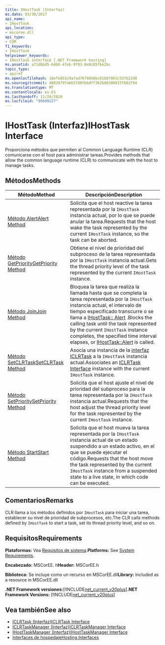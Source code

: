 ```yaml
---
title: IHostTask (Interfaz)
ms.date: 03/30/2017
api_name:
- IHostTask
api_location:
- mscoree.dll
api_type:
- COM
f1_keywords:
- IHostTask
helpviewer_keywords:
- IHostTask interface [.NET Framework hosting]
ms.assetid: a71dbbd5-64b8-47eb-9f03-8e8c85fbe2bc
topic_type:
- apiref
ms.openlocfilehash: 10efe853c9a7ad7676058bc01b07063c557623d8
ms.sourcegitcommit: d8020797a6657d0fbbdff362b80300815f682f94
ms.translationtype: MT
ms.contentlocale: es-ES
ms.lasthandoff: 11/24/2020
ms.locfileid: "95699227"
---
```

# <a name="ihosttask-interface"></a><span data-ttu-id="73243-102">IHostTask (Interfaz)</span><span class="sxs-lookup"><span data-stu-id="73243-102">IHostTask Interface</span></span>

<span data-ttu-id="73243-103">Proporciona métodos que permiten al Common Language Runtime (CLR) comunicarse con el host para administrar tareas.</span><span class="sxs-lookup"><span data-stu-id="73243-103">Provides methods that allow the common language runtime (CLR) to communicate with the host to manage tasks.</span></span>  
  
## <a name="methods"></a><span data-ttu-id="73243-104">Métodos</span><span class="sxs-lookup"><span data-stu-id="73243-104">Methods</span></span>  
  
|<span data-ttu-id="73243-105">Método</span><span class="sxs-lookup"><span data-stu-id="73243-105">Method</span></span>|<span data-ttu-id="73243-106">Descripción</span><span class="sxs-lookup"><span data-stu-id="73243-106">Description</span></span>|  
|------------|-----------------|  
|[<span data-ttu-id="73243-107">Método Alert</span><span class="sxs-lookup"><span data-stu-id="73243-107">Alert Method</span></span>](ihosttask-alert-method.md)|<span data-ttu-id="73243-108">Solicita que el host reactive la tarea representada por la `IHostTask` instancia actual, por lo que se puede anular la tarea.</span><span class="sxs-lookup"><span data-stu-id="73243-108">Requests that the host wake the task represented by the current `IHostTask` instance, so the task can be aborted.</span></span>|  
|[<span data-ttu-id="73243-109">Método GetPriority</span><span class="sxs-lookup"><span data-stu-id="73243-109">GetPriority Method</span></span>](ihosttask-getpriority-method.md)|<span data-ttu-id="73243-110">Obtiene el nivel de prioridad del subproceso de la tarea representada por la `IHostTask` instancia actual.</span><span class="sxs-lookup"><span data-stu-id="73243-110">Gets the thread priority level of the task represented by the current `IHostTask` instance.</span></span>|  
|[<span data-ttu-id="73243-111">Método Join</span><span class="sxs-lookup"><span data-stu-id="73243-111">Join Method</span></span>](ihosttask-join-method.md)|<span data-ttu-id="73243-112">Bloquea la tarea que realiza la llamada hasta que se completa la tarea representada por la `IHostTask` instancia actual, el intervalo de tiempo especificado transcurre o se llama a [IHostTask:: Alert](ihosttask-alert-method.md) .</span><span class="sxs-lookup"><span data-stu-id="73243-112">Blocks the calling task until the task represented by the current `IHostTask` instance completes, the specified time interval elapses, or [IHostTask::Alert](ihosttask-alert-method.md) is called.</span></span>|  
|[<span data-ttu-id="73243-113">Método SetCLRTask</span><span class="sxs-lookup"><span data-stu-id="73243-113">SetCLRTask Method</span></span>](ihosttask-setclrtask-method.md)|<span data-ttu-id="73243-114">Asocia una instancia de la [interfaz ICLRTask](iclrtask-interface.md) a la `IHostTask` instancia actual.</span><span class="sxs-lookup"><span data-stu-id="73243-114">Associates an [ICLRTask Interface](iclrtask-interface.md) instance with the current `IHostTask` instance.</span></span>|  
|[<span data-ttu-id="73243-115">Método SetPriority</span><span class="sxs-lookup"><span data-stu-id="73243-115">SetPriority Method</span></span>](ihosttask-setpriority-method.md)|<span data-ttu-id="73243-116">Solicita que el host ajuste el nivel de prioridad del subproceso para la tarea representada por la `IHostTask` instancia actual.</span><span class="sxs-lookup"><span data-stu-id="73243-116">Requests that the host adjust the thread priority level for the task represented by the current `IHostTask` instance.</span></span>|  
|[<span data-ttu-id="73243-117">Método Start</span><span class="sxs-lookup"><span data-stu-id="73243-117">Start Method</span></span>](ihosttask-start-method.md)|<span data-ttu-id="73243-118">Solicita que el host mueva la tarea representada por la `IHostTask` instancia actual de un estado suspendido a un estado activo, en el que se puede ejecutar el código.</span><span class="sxs-lookup"><span data-stu-id="73243-118">Requests that the host move the task represented by the current `IHostTask` instance from a suspended state to a live state, in which code can be executed.</span></span>|  
  
## <a name="remarks"></a><span data-ttu-id="73243-119">Comentarios</span><span class="sxs-lookup"><span data-stu-id="73243-119">Remarks</span></span>  

 <span data-ttu-id="73243-120">CLR llama a los métodos definidos por `IHostTask` para iniciar una tarea, establecer su nivel de prioridad de subprocesos, etc.</span><span class="sxs-lookup"><span data-stu-id="73243-120">The CLR calls methods defined by `IHostTask` to start a task, set its thread priority level, and so on.</span></span>  
  
## <a name="requirements"></a><span data-ttu-id="73243-121">Requisitos</span><span class="sxs-lookup"><span data-stu-id="73243-121">Requirements</span></span>  

 <span data-ttu-id="73243-122">**Plataformas:** Vea [Requisitos de sistema](../../get-started/system-requirements.md).</span><span class="sxs-lookup"><span data-stu-id="73243-122">**Platforms:** See [System Requirements](../../get-started/system-requirements.md).</span></span>  
  
 <span data-ttu-id="73243-123">**Encabezado:** MSCorEE. h</span><span class="sxs-lookup"><span data-stu-id="73243-123">**Header:** MSCorEE.h</span></span>  
  
 <span data-ttu-id="73243-124">**Biblioteca:** Se incluye como un recurso en MSCorEE.dll</span><span class="sxs-lookup"><span data-stu-id="73243-124">**Library:** Included as a resource in MSCorEE.dll</span></span>  
  
 <span data-ttu-id="73243-125">**.NET Framework versiones:**[!INCLUDE[net_current_v20plus](../../../../includes/net-current-v20plus-md.md)]</span><span class="sxs-lookup"><span data-stu-id="73243-125">**.NET Framework Versions:** [!INCLUDE[net_current_v20plus](../../../../includes/net-current-v20plus-md.md)]</span></span>  
  
## <a name="see-also"></a><span data-ttu-id="73243-126">Vea también</span><span class="sxs-lookup"><span data-stu-id="73243-126">See also</span></span>

- [<span data-ttu-id="73243-127">ICLRTask (Interfaz)</span><span class="sxs-lookup"><span data-stu-id="73243-127">ICLRTask Interface</span></span>](iclrtask-interface.md)
- [<span data-ttu-id="73243-128">ICLRTaskManager (Interfaz)</span><span class="sxs-lookup"><span data-stu-id="73243-128">ICLRTaskManager Interface</span></span>](iclrtaskmanager-interface.md)
- [<span data-ttu-id="73243-129">IHostTaskManager (Interfaz)</span><span class="sxs-lookup"><span data-stu-id="73243-129">IHostTaskManager Interface</span></span>](ihosttaskmanager-interface.md)
- [<span data-ttu-id="73243-130">Interfaces de hospedaje</span><span class="sxs-lookup"><span data-stu-id="73243-130">Hosting Interfaces</span></span>](hosting-interfaces.md)
